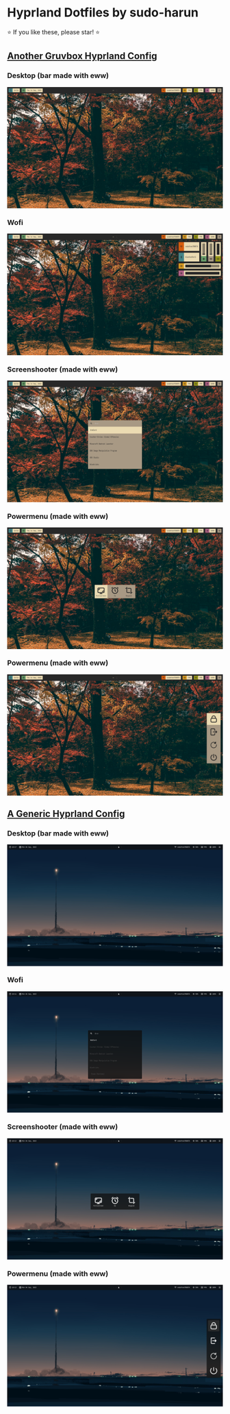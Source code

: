 # Hyprland Dotfiles by sudo-harun

⭐ If you like these, please star! ⭐

## <a href="https://github.com/sudo-harun/dotfiles/tree/gruvbox">Another Gruvbox Hyprland Config</a>


### Desktop (bar made with eww)
<img src="./assets/gruvbox1.png" align="center">

### Wofi
<img src="./assets/gruvbox2.png" align="center">

### Screenshooter (made with eww)
<img src="./assets/gruvbox3.png" align="center">

### Powermenu (made with eww)
<img src="./assets/gruvbox4.png" align="center">

### Powermenu (made with eww)
<img src="./assets/gruvbox5.png" align="center">


## <a href="https://github.com/sudo-harun/dotfiles/tree/hyprland">A Generic Hyprland Config</a>


### Desktop (bar made with eww)
<img src="./assets/hyprland1.png" align="center">

### Wofi
<img src="./assets/hyprland2.png" align="center">

### Screenshooter (made with eww)
<img src="./assets/hyprland3.png" align="center">

### Powermenu (made with eww)
<img src="./assets/hyprland4.png" align="center">
